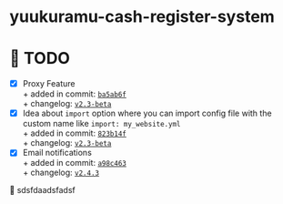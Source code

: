# yuukuramu-cash-register-system

<h1>📅 TODO</h1>

- [x] Proxy Feature <br>
      + added in commit: <a href="https://">`ba5ab6f`</a><br>
      + changelog: <a href="https://">`v2.3-beta`</a>
- [x] Idea about `import` option where you can import config file with the custom name like `import: my_website.yml` <br>
      + added in commit: <a href="https://gi">`823b14f`</a><br>
      + changelog: <a href="https://github.a">`v2.3-beta`</a>
- [x] Email notifications <br>
      + added in commit: <a href="https://github.">`a98c463`</a><br>
      + changelog: <a href="https://githu">`v2.4.3`</a>

💭 sdsfdaadsfadsf